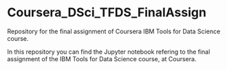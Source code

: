 # Coursera_DSci_TFDS_FinalAssign
Repository for the final assignment of Coursera IBM Tools for Data Science course.

In this repository you can find the Jupyter notebook refering to the final assignment of the IBM Tools for Data Science course, at Coursera.
